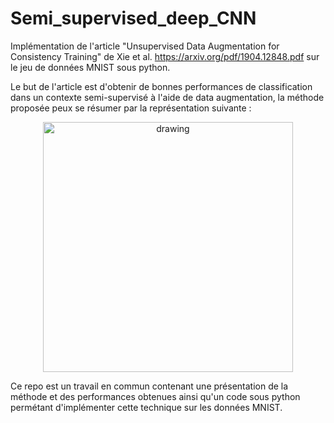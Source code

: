 # Semi_supervised_deep_CNN
Implémentation de l'article "Unsupervised Data Augmentation for Consistency Training" de Xie et al. https://arxiv.org/pdf/1904.12848.pdf sur le jeu de données MNIST sous python.  

Le but de l'article est d'obtenir de bonnes performances de classification dans un contexte semi-supervisé à l'aide de data augmentation, la méthode proposée peux se résumer par la représentation suivante :

<p align="center">
<img src="Img/rbm_network.png" alt="drawing" width="400"/>  
</p>

Ce repo est un travail en commun contenant une présentation de la méthode et des performances obtenues ainsi qu'un code sous python permétant d'implémenter cette technique sur les données MNIST.
